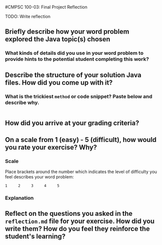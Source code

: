 #CMPSC 100-03: Final Project Reflection

TODO: Write reflection

## Briefly describe how your word problem explored the Java topic(s) chosen

### What kinds of details did you use in your word problem to provide hints to the potential student completing this work?

## Describe the structure of your solution Java files. How did you come up with it?

### What is the trickiest `method` or code snippet? Paste below and describe why.

```java

```

## How did you arrive at your grading criteria?

## On a scale from 1 (easy) - 5 (difficult), how would you rate your exercise? Why?

### Scale

Place brackets around the number which indicates the level of difficulty you feel describes your word problem:

`1     2     3     4     5`

### Explanation

## Reflect on the questions you asked in the `reflection.md` file for your exercise. How did you write them? How do you feel they reinforce the student's learning?